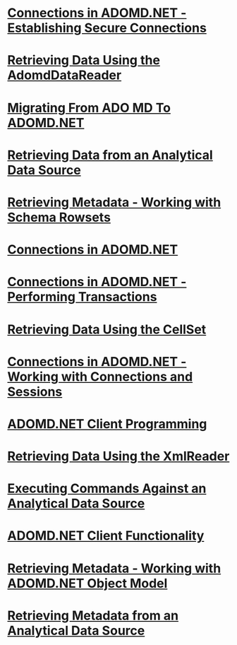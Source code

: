 # [Connections in ADOMD.NET - Establishing Secure Connections](connections-in-adomd.net-establishing-secure-connections.md)
# [Retrieving Data Using the AdomdDataReader](retrieving-data-using-the-adomddatareader.md)
# [Migrating From ADO MD To ADOMD.NET](migrating-from-ado-md-to-adomd.net.md)
# [Retrieving Data from an Analytical Data Source](retrieving-data-from-an-analytical-data-source.md)
# [Retrieving Metadata - Working with Schema Rowsets](retrieving-metadata-working-with-schema-rowsets.md)
# [Connections in ADOMD.NET](connections-in-adomd.net.md)
# [Connections in ADOMD.NET - Performing Transactions](connections-in-adomd.net-performing-transactions.md)
# [Retrieving Data Using the CellSet](retrieving-data-using-the-cellset.md)
# [Connections in ADOMD.NET - Working with Connections and Sessions](connections-in-adomd.net-working-with-connections-and-sessions.md)
# [ADOMD.NET Client Programming](adomd.net-client-programming.md)
# [Retrieving Data Using the XmlReader](retrieving-data-using-the-xmlreader.md)
# [Executing Commands Against an Analytical Data Source](executing-commands-against-an-analytical-data-source.md)
# [ADOMD.NET Client Functionality](adomd.net-client-functionality.md)
# [Retrieving Metadata - Working with ADOMD.NET Object Model](retrieving-metadata-working-with-adomd.net-object-model.md)
# [Retrieving Metadata from an Analytical Data Source](retrieving-metadata-from-an-analytical-data-source.md)

